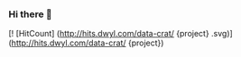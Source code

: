 ### Hi there 👋
[! [HitCount] (http://hits.dwyl.com/data-crat/ {project} .svg)] (http://hits.dwyl.com/data-crat/ {project})
<!--
**data-crat/data-crat** is a ✨ _special_ ✨ repository because its `README.md` (this file) appears on your GitHub profile.

Here are some ideas to get you started:

- 🔭 I’m currently working on 
- 🌱 I’m currently Learning
- 👯 I’m looking to collaborate on ...
- 🤔 I’m looking for help with ...
- 💬 Ask me about ...
- 📫 How to reach me: ...
- 😄 Pronouns: ...
- ⚡ Fun fact: ...
-->
